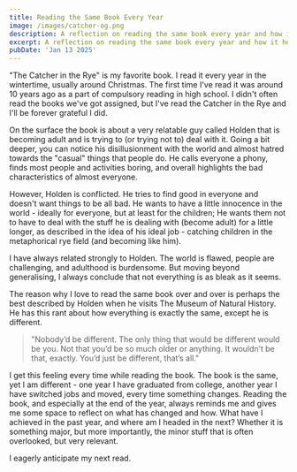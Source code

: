 ```yaml
---
title: Reading the Same Book Every Year
image: /images/catcher-og.png
description: A reflection on reading the same book every year and how it helps me reflect on the past year.
excerpt: A reflection on reading the same book every year and how it helps me reflect on the past year.
pubDate: 'Jan 13 2025'
---
```


"The Catcher in the Rye" is my favorite book. I read it every year in the wintertime, usually around Christmas. The
first time I've read it was around 10 years ago as a part of compulsory reading in high school. I didn't often read the
books we've got assigned, but I've read the Catcher in the Rye and I'll be forever grateful I did.

On the surface the book is about a very relatable guy called Holden that is becoming adult and is trying to (or trying
not to) deal with it. Going a bit deeper, you can notice his disillusionment with the world and almost hatred towards
the "casual" things that people do. He calls everyone a phony, finds most people and activities boring, and overall
highlights the bad characteristics of almost everyone.

However, Holden is conflicted. He tries to find good in everyone and doesn't want things to be all bad. He
wants to have a little innocence in the world - ideally for everyone, but at least for the children; He wants them not
to have to deal with the stuff he is dealing with (become adult) for a little longer, as described in the idea of his
ideal job - catching children in the metaphorical rye field (and becoming like him).

I have always related strongly to Holden. The world is flawed, people are challenging, and adulthood is burdensome. But moving
beyond generalising, I always conclude that not everything is as bleak as it seems.

The reason why I love to read the same book over and over is perhaps the best described by Holden when he visits The
Museum of Natural History. He has this rant about how everything is exactly the same, except he is different.


> "Nobody’d be different. The only thing that would be different would be you. Not that you’d be so much older or
> anything. It wouldn’t be that, exactly. You’d just be different, that’s all."


I get this feeling every time while reading the book. The book is the same, yet I am different - one year I have
graduated from college, another year I have switched jobs and moved, every time something changes. Reading the book, and
especially at the end of the year, always reminds me and gives me some space to reflect on what has changed and how.
What have I achieved in the past year, and where am I headed in the next? Whether it is something major, but more
importantly, the minor stuff that is often overlooked, but very relevant.

I eagerly anticipate my next read.